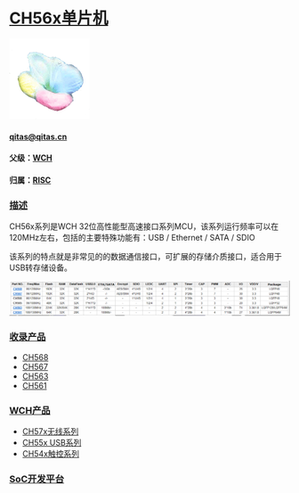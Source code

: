 ﻿# [CH56x单片机](https://github.com/sochub/CH56)
[![sites](SoC/SoC.png)](http://www.qitas.cn) 
####  qitas@qitas.cn
#### 父级：[WCH](https://github.com/sochub/WCH) 
#### 归属：[RISC](https://github.com/sochub/RISC) 
### [描述](https://github.com/sochub/CH56/wiki) 

CH56x系列是WCH 32位高性能型高速接口系列MCU，该系列运行频率可以在120MHz左右，包括的主要特殊功能有：USB / Ethernet / SATA / SDIO

该系列的特点就是非常见的的数据通信接口，可扩展的存储介质接口，适合用于USB转存储设备。

[![sites](SoC/CH56.png)](http://www.wch.cn/products/category/5.html) 

### [收录产品](https://github.com/sochub/CH56)

- [CH568](https://github.com/sochub/CH568) 
- [CH567](https://github.com/sochub/CH567) 
- [CH563](https://github.com/sochub/CH563) 
- [CH561](https://github.com/sochub/CH561) 

### [WCH产品](https://github.com/sochub/WCH)

- [CH57x无线系列](https://github.com/sochub/CH57)
- [CH55x USB系列](https://github.com/sochub/CH55)
- [CH54x触控系列](https://github.com/sochub/CH54)


###  [SoC开发平台](http://www.qitas.cn)   
